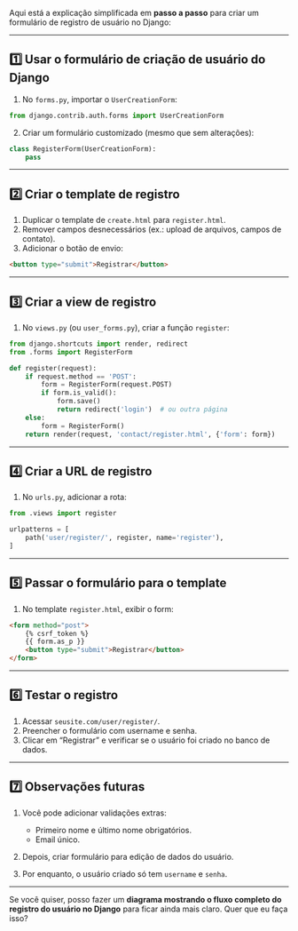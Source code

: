 Aqui está a explicação simplificada em **passo a passo** para criar um formulário de registro de usuário no Django:

---

## **1️⃣ Usar o formulário de criação de usuário do Django**

1. No `forms.py`, importar o `UserCreationForm`:

```python
from django.contrib.auth.forms import UserCreationForm
```

2. Criar um formulário customizado (mesmo que sem alterações):

```python
class RegisterForm(UserCreationForm):
    pass
```

---

## **2️⃣ Criar o template de registro**

1. Duplicar o template de `create.html` para `register.html`.
2. Remover campos desnecessários (ex.: upload de arquivos, campos de contato).
3. Adicionar o botão de envio:

```html
<button type="submit">Registrar</button>
```

---

## **3️⃣ Criar a view de registro**

1. No `views.py` (ou `user_forms.py`), criar a função `register`:

```python
from django.shortcuts import render, redirect
from .forms import RegisterForm

def register(request):
    if request.method == 'POST':
        form = RegisterForm(request.POST)
        if form.is_valid():
            form.save()
            return redirect('login')  # ou outra página
    else:
        form = RegisterForm()
    return render(request, 'contact/register.html', {'form': form})
```

---

## **4️⃣ Criar a URL de registro**

1. No `urls.py`, adicionar a rota:

```python
from .views import register

urlpatterns = [
    path('user/register/', register, name='register'),
]
```

---

## **5️⃣ Passar o formulário para o template**

1. No template `register.html`, exibir o form:

```html
<form method="post">
    {% csrf_token %}
    {{ form.as_p }}
    <button type="submit">Registrar</button>
</form>
```

---

## **6️⃣ Testar o registro**

1. Acessar `seusite.com/user/register/`.
2. Preencher o formulário com username e senha.
3. Clicar em “Registrar” e verificar se o usuário foi criado no banco de dados.

---

## **7️⃣ Observações futuras**

1. Você pode adicionar validações extras:

   * Primeiro nome e último nome obrigatórios.
   * Email único.
2. Depois, criar formulário para edição de dados do usuário.
3. Por enquanto, o usuário criado só tem `username` e `senha`.

---

Se você quiser, posso fazer um **diagrama mostrando o fluxo completo do registro do usuário no Django** para ficar ainda mais claro. Quer que eu faça isso?
